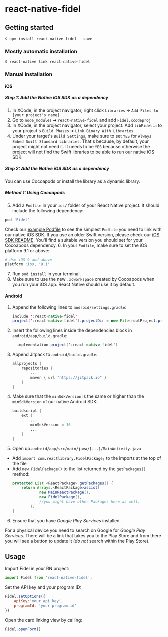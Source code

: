 
# react-native-fidel

## Getting started

`$ npm install react-native-fidel --save`

### Mostly automatic installation

`$ react-native link react-native-fidel`

### Manual installation


#### iOS

##### Step 1: Add the Native iOS SDK as a dependency
1. In XCode, in the project navigator, right click `Libraries` ➜ `Add Files to [your project's name]`
2. Go to `node_modules` ➜ `react-native-fidel` and add `Fidel.xcodeproj`
3. In XCode, in the project navigator, select your project. Add `libFidel.a` to your project's `Build Phases` ➜ `Link Binary With Libraries`
4. Under your target's `Build Settings`, make sure to set `YES` for `Always Embed Swift Standard Libraries`. That's because, by default, your project might not need it. It needs to be `YES` because otherwise the project will not find the Swift libraries to be able to run our native iOS SDK.

##### Step 2: Add the Native iOS SDK as a dependency
You can use Cocoapods or install the library as a dynamic library.

##### Method 1: Using Cocoapods
5. Add a `Podfile` in your `ios/` folder of your React Native project. It should include the following dependency:
```ruby
pod 'Fidel'
```
Check our [example Podfile](https://github.com/FidelLimited/rn-sdk/blob/master/example/ios/Podfile) to see the simplest `Podfile` you need to link with our native iOS SDK.
If you use an older Swift version, please check our [iOS SDK README](https://github.com/FidelLimited/fidel-ios#readme). You'll find a suitable version you should set for your Cocoapods dependency.
6. In your `Podfile`, make sure to set the iOS platform 9.1 or above:
```ruby
# Use iOS 9 and above
platform :ios, '9.1'
```
7. Run `pod install` in your terminal.
8. Make sure to use the new `.xcworkspace` created by Cocoapods when you run your iOS app. React Native should use it by default.



#### Android

1. Append the following lines to `android/settings.gradle`:
  	```java
  	include ':react-native-fidel'
  	project(':react-native-fidel').projectDir = new File(rootProject.projectDir, 	'../node_modules/react-native-fidel/android')
  	```
2. Insert the following lines inside the dependencies block in `android/app/build.gradle`:
  	```java
      implementation project(':react-native-fidel')
  	```
3. Append Jitpack to `android/build.gradle`:
	```java
	allprojects {
  		repositories {
			...
			maven { url "https://jitpack.io" }
  		}
	}
	```
4. Make sure that the `minSdkVersion` is the same or higher than the `minSdkVersion` of our native Android SDK:
	```java
	buildscript {
    	ext {
			...
			minSdkVersion = 16
			...
		}
	}
	```
5. Open up `android/app/src/main/java/[...]/MainActivity.java`
  - Add `import com.reactlibrary.FidelPackage;` to the imports at the top of the file
  - Add `new FidelPackage()` to the list returned by the `getPackages()` method:
	```java
	protected List <ReactPackage> getPackages() {
		return Arrays.<ReactPackage>asList(
				new MainReactPackage(),
				new FidelPackage(),
				//you might have other Packages here as well.
			);
	}
	```
6. Ensure that you have *Google Play Services* installed.

For a physical device you need to search on Google for *Google Play Services*. There will be a link that takes you to the Play Store and from there you will see a button to update it (*do not* search within the Play Store).

## Usage
Import Fidel in your RN project:
```javascript
import Fidel from 'react-native-fidel';
```

Set the API key and your program ID:
```javascript
Fidel.setOptions({
	apiKey:'your api key',
	programId: 'your program id'
})
```

Open the card linking view by calling:
```javascript
Fidel.openForm()
```